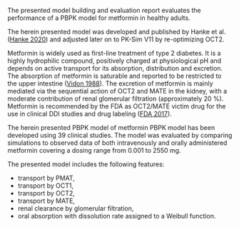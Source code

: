 The presented model building and evaluation report evaluates the performance of a PBPK model for metformin in healthy adults.

The herein presented model was developed and published by Hanke et al. ([Hanke 2020](#5-references)) and adjusted later on to PK-Sim V11 by re-optimizing OCT2.

Metformin is widely used as first-line treatment of type 2 diabetes. It is a highly hydrophilic compound, positively
charged at physiological pH and depends on active transport for its absorption, distribution and
excretion. The absorption of metformin is saturable and reported to be restricted to the upper
intestine ([Vidon 1988](#5-references)). The excretion of metformin is mainly mediated via the sequential action of OCT2 and
MATE in the kidney, with a moderate contribution of renal glomerular filtration (approximately
20 %). Metformin is recommended by the FDA as OCT2/MATE victim drug for the use in clinical
DDI studies and drug labeling ([FDA 2017](#5-references)).

The herein presented PBPK model of metformin PBPK model has been developed using 39 clinical studies. The model was evaluated by comparing simulations to observed data of both intravenously and orally administered metformin covering a dosing range from 0.001 to 2550 mg.

The presented model includes the following features:

- transport by PMAT,
- transport by OCT1,
- transport by OCT2,
- transport by MATE,
- renal clearance by glomerular filtration,
- oral absorption with dissolution rate assigned to a Weibull function.
